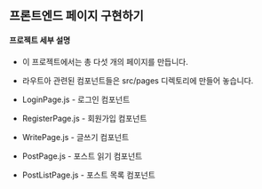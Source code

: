 ## 프론트엔드 페이지 구현하기

#### 프로젝트 세부 설명

* 이 프로젝트에서는 총 다섯 개의 페이지를 만듭니다.
* 라우트아 관련된 컴포넌트들은 src/pages 디렉토리에 만들어 놓습니다.

* LoginPage.js - 로그인 컴포넌트
* RegisterPage.js - 회원가입 컴포넌트
* WritePage.js - 글쓰기 컴포넌트
* PostPage.js - 포스트 읽기 컴포넌트
* PostListPage.js - 포스트 목록 컴포넌트